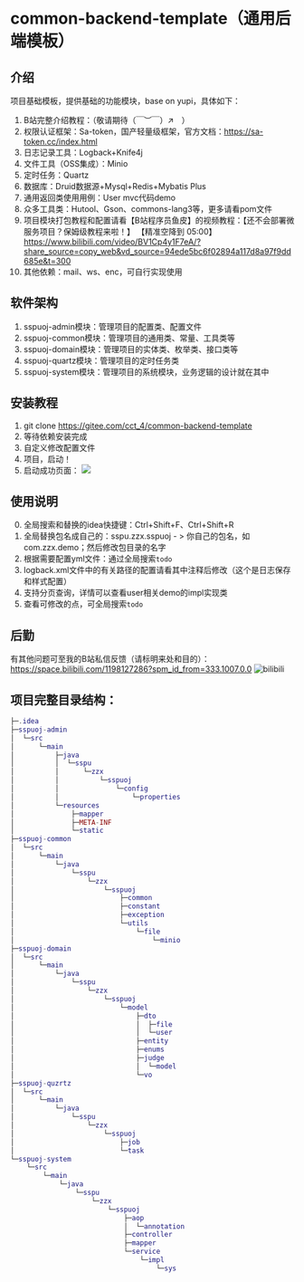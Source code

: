 # common-backend-template（通用后端模板）

## 介绍
项目基础模板，提供基础的功能模块，base on yupi，具体如下：
1. B站完整介绍教程：（敬请期待（￣︶￣）↗　）
2. 权限认证框架：Sa-token，国产轻量级框架，官方文档：https://sa-token.cc/index.html
3. 日志记录工具：Logback+Knife4j
4. 文件工具（OSS集成）：Minio
5. 定时任务：Quartz
6. 数据库：Druid数据源+Mysql+Redis+Mybatis Plus
7. 通用返回类使用用例：User mvc代码demo
8. 众多工具类：Hutool、Gson、commons-lang3等，更多请看pom文件
9. 项目模块打包教程和配置请看【B站程序员鱼皮】的视频教程：【还不会部署微服务项目？保姆级教程来啦！】 【精准空降到 05:00】 https://www.bilibili.com/video/BV1Cp4y1F7eA/?share_source=copy_web&vd_source=94ede5bc6f02894a117d8a97f9dd685e&t=300
10. 其他依赖：mail、ws、enc，可自行实现使用

## 软件架构
1. sspuoj-admin模块：管理项目的配置类、配置文件
2. sspuoj-common模块：管理项目的通用类、常量、工具类等
3. sspuoj-domain模块：管理项目的实体类、枚举类、接口类等
4. sspuoj-quartz模块：管理项目的定时任务类
5. sspuoj-system模块：管理项目的系统模块，业务逻辑的设计就在其中


## 安装教程

1. git clone https://gitee.com/cct_4/common-backend-template
2. 等待依赖安装完成
3. 自定义修改配置文件
4. 项目，启动！
5. 启动成功页面：
![](https://picst.sunbangyan.cn/2023/11/17/d63c6af825fc8247ff7e6b13716959b7.png)

## 使用说明
0. 全局搜索和替换的idea快捷键：Ctrl+Shift+F、Ctrl+Shift+R
1. 全局替换包名成自己的：sspu.zzx.sspuoj - > 你自己的包名，如com.zzx.demo；然后修改包目录的名字
2. 根据需要配置yml文件：通过全局搜索`todo`
3. logback.xml文件中的有关路径的配置请看其中注释后修改（这个是日志保存和样式配置）
4. 支持分页查询，详情可以查看user相关demo的impl实现类
5. 查看可修改的点，可全局搜索`todo`


## 后勤
有其他问题可至我的B站私信反馈（请标明来处和目的）：https://space.bilibili.com/1198127286?spm_id_from=333.1007.0.0
![bilibili](https://picdl.sunbangyan.cn/2023/11/17/0629277188fb42abe56b5417e7d09b95.png)

## 项目完整目录结构：
```lua
├─.idea
├─sspuoj-admin
│  └─src
│      └─main
│          ├─java
│          │  └─sspu
│          │      └─zzx
│          │          └─sspuoj
│          │              └─config
│          │                  └─properties
│          └─resources
│              ├─mapper
│              ├─META-INF
│              └─static
├─sspuoj-common
│  └─src
│      └─main
│          └─java
│              └─sspu
│                  └─zzx
│                      └─sspuoj
│                          ├─common
│                          ├─constant
│                          ├─exception
│                          └─utils
│                              └─file
│                                  └─minio
├─sspuoj-domain
│  └─src
│      └─main
│          └─java
│              └─sspu
│                  └─zzx
│                      └─sspuoj
│                          └─model
│                              ├─dto
│                              │  ├─file
│                              │  └─user
│                              ├─entity
│                              ├─enums
│                              ├─judge
│                              │  └─model
│                              └─vo
├─sspuoj-quzrtz
│  └─src
│      └─main
│          └─java
│              └─sspu
│                  └─zzx
│                      └─sspuoj
│                          ├─job
│                          └─task
└─sspuoj-system
    └─src
        └─main
            └─java
                └─sspu
                    └─zzx
                        └─sspuoj
                            ├─aop
                            │  └─annotation
                            ├─controller
                            ├─mapper
                            └─service
                                └─impl
                                    └─sys